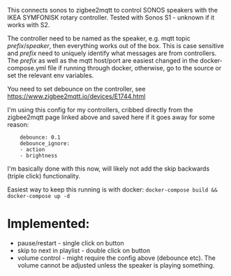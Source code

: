 This connects sonos to zigbee2mqtt to control SONOS speakers with the IKEA SYMFONISK rotary controller.
Tested with Sonos S1 - unknown if it works with S2.

The controller need to be named as the speaker, e.g. mqtt topic *prefix*/*speaker*, then everything works out of the box.
This is case sensitive and *prefix* need to uniquely identify what messages are from controllers. 
The *prefix* as well as the mqtt host/port are easiest changed in the docker-compose.yml file if running through docker, otherwise, go to the source or set the relevant env variables.


You need to set debounce on the controller, see https://www.zigbee2mqtt.io/devices/E1744.html

I'm using this config for my controllers, cribbed directly from the zigbee2mqtt page linked above and saved here if it goes away for some reason:

```
    debounce: 0.1
    debounce_ignore:	
    - action
    - brightness
```

I'm basically done with this now, will likely not add the skip backwards (triple click) functionality.

Easiest way to keep this running is with docker:
```docker-compose build && docker-compose up -d```


Implemented:
============

* pause/restart - single click on button
* skip to next in playlist - double click on button
* volume control - might require the config above (debounce etc). The volume cannot be adjusted unless the speaker is playing something.
